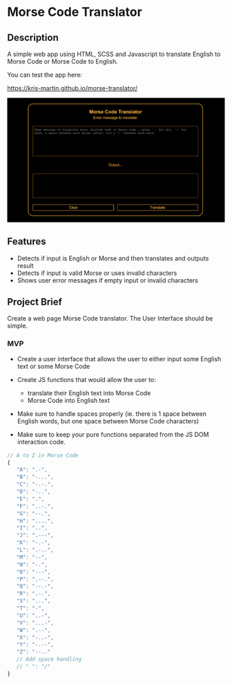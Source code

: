 # Morse Code Translator

## Description

A simple web app using HTML, SCSS and Javascript to translate English to Morse Code or Morse Code to English.

You can test the app here:

https://kris-martin.github.io/morse-translator/

![Morse Code App UI](./morse-code-ui.png)

## Features

-   Detects if input is English or Morse and then translates and outputs result
-   Detects if input is valid Morse or uses invalid characters
-   Shows user error messages if empty input or invalid characters

## Project Brief

Create a web page Morse Code translator. The User Interface should be simple.

### MVP

-   Create a user interface that allows the user to either input some English text or some Morse Code
-   Create JS functions that would allow the user to:

    -   translate their English text into Morse Code
    -   Morse Code into English text

-   Make sure to handle spaces properly (ie. there is 1 space between English words, but one space between Morse Code characters)
-   Make sure to keep your pure functions separated from the JS DOM interaction code.

```js
// A to Z in Morse Code
{
   "A": ".-",
   "B": "-...",
   "C": "-.-.",
   "D": "-..",
   "E": ".",
   "F": "..-.",
   "G": "--.",
   "H": "....",
   "I": "..",
   "J": ".---",
   "K": "-.-",
   "L": ".-..",
   "M": "--",
   "N": "-.",
   "O": "---",
   "P": ".--.",
   "Q": "--.-",
   "R": ".-.",
   "S": "...",
   "T": "-",
   "U": "..-",
   "V": "...-",
   "W": ".--",
   "X": "-..-",
   "Y": "-.--",
   "Z": "--.."
   // Add space handling
   // " ": "/"
}

```
